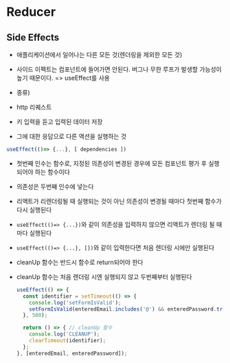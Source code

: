 # Reducer

## Side Effects

- 애플리케이션에서 일어나는 다른 모든 것(렌더링을 제외한 모든 것)
- 사이드 이펙트는 컴포넌트에 들어가면 안된다. 버그나 무한 루프가 발생할 가능성이 높기 때문이다.
  => useEffect를 사용

- 종류)
- http 리퀘스트
- 키 입력을 듣고 입력된 데이터 저장
- 그에 대한 응답으로 다른 액션을 실행하는 것

```js
useEffect(()=> {...}, [ dependencies ])
```

- 첫번째 인수는 함수로, 지정된 의존성이 변경된 경우에 모든 컴포넌트 평가 후 실행되어야 하는 함수이다
- 의존성은 두번째 인수에 넣는다
- 리액트가 리렌더링될 때 실행되는 것이 아닌 의존성이 변경될 때마다 첫번째 함수가 다시 실행된다
- `useEffect(()=> {...})`와 같이 의존성을 입력하지 않으면 리액트가 렌더링 될 때마다 실행된다
- `useEffect(()=> {...}, [])`와 같이 입력한다면 처음 렌더링 시에만 실행된다
- cleanUp 함수는 반드시 함수로 return되어야 한다
- cleanUp 함수는 처음 렌더링 시엔 실행되지 않고 두번째부터 실행된다

  ```js
  useEffect(() => {
    const identifier = setTimeout(() => {
      console.log('setFormIsValid');
      setFormIsValid(enteredEmail.includes('@') && enteredPassword.trim().length > 6);
    }, 500);

    return () => { // cleanUp 함수
      console.log('CLEANUP');
      clearTimeout(identifier);
    };
  }, [enteredEmail, enteredPassword]);
  ```
